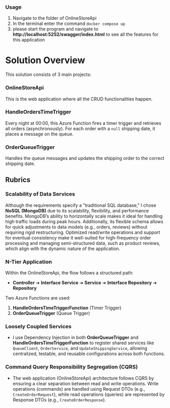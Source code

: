 ﻿### Usage
1. Navigate to the folder of OnlineStoreApi
2. In the terminal enter the command `docker compose up`
3. please start the program and navigate to **http://localhost:5252/swagger/index.html** to see all the features for this application 

# Solution Overview
This solution consists of 3 main projects:

### OnlineStoreApi
This is the web application where all the CRUD functionalities happen.

### HandleOrdersTimeTrigger
Every night at 00:00, this Azure Function fires a timer trigger and retrieves all orders (asynchronously). For each order with a `null` shipping date, it places a message on the queue.

### OrderQueueTrigger
Handles the queue messages and updates the shipping order to the correct shipping date.

## Rubrics

### Scalability of Data Services
Although the requirements specify a "traditional SQL database," I chose **NoSQL (MongoDB)** due to its scalability, flexibility, and performance benefits. MongoDB’s ability to horizontally scale makes it ideal for handling high traffic loads during peak hours. Additionally, its flexible schema allows for quick adjustments to data models (e.g., orders, reviews) without requiring rigid restructuring. Optimized read/write operations and support for eventual consistency make it well-suited for high-frequency order processing and managing semi-structured data, such as product reviews, which align with the dynamic nature of the application.

### N-Tier Application
Within the OnlineStoreApi, the flow follows a structured path:
- **Controller** ➔ **Interface Service** ➔ **Service** ➔ **Interface Repository** ➔ **Repository**

Two Azure Functions are used:
1. **HandleOrdersTimeTriggerFunction** (Timer Trigger)
2. **OrderQueueTrigger** (Queue Trigger)

### Loosely Coupled Services
- I use Dependency Injection in both **OrderQueueTrigger** and **HandleOrdersTimeTriggerFunction** to register shared services like `QueueClient`, `OrderService`, and `UpdateShippingService`, allowing centralized, testable, and reusable configurations across both functions.

### Command Query Responsibility Segregation (CQRS)
- The web application (OnlineStoreApi) architecture follows CQRS by ensuring a clear separation between read and write operations. Write operations (commands) are handled using Request DTOs (e.g., `CreateOrderRequest`), while read operations (queries) are represented by Response DTOs (e.g., `CreateOrderResponse`).
